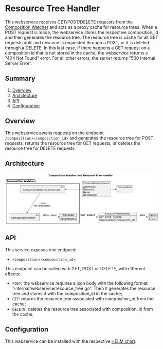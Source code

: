 # Resource Tree Handler

This webservice receives GET/POST/DELETE requests from the [Composition Watcher](https://github.com/krateoplatformops/composition-watcher) and acts as a proxy cache for resource trees. When a POST request is made, the webservice stores the respective composition_id and then generates the resource tree. The resource tree is cache for all GET requests until and new one is requested through a POST, or it is deleted through a DELETE. In this last case, if there happens a GET request on a composition id that is not stored in the cache, the webservice returns a "404 Not Found" error. For all other errors, the server returns "500 Internal Server Error".

## Summary

1. [Overview](#overview)
2. [Architecture](#architecture)
3. [API](#api)
4. [Configuration](#configuration)

## Overview

This webservice awaits requests on the endpoint `/composition/<composition_id>` and generates the resource tree for POST requests, returns the resource tree for GET requests, or deletes the resource tree for DELETE requests.

## Architecture

![Composition Watcher and Resource Tree](_diagrams/ResourceTreeHandler.png)

## API

This service exposes one endpoint: 

- `/composition/<composition_id>`

This endpoint can be called with GET, POST or DELETE, with different effects:
- `POST`: the webservice requires a json body with the following format: "internal/webservice/resource_tree.go". Then it generates the resource tree and stores it with the composition_id in the cache;
- `GET`: returns the resource tree associated with composition_id from the cache;
- `DELETE`: deletes the resource tree associated with composition_id from the cache;

## Configuration
This webservice can be installed with the respective [HELM chart](https://github.com/krateoplatformops/resource-tree-handler-chart).